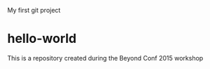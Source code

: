 My first git project 
# hello-world
This is a repository created during the Beyond Conf 2015 workshop 
